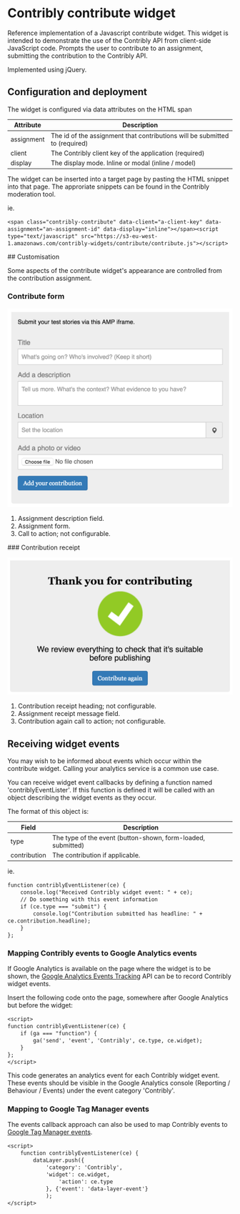 # Contribly contribute widget

Reference implementation of a Javascript contribute widget. This widget is intended to demonstrate the use of the Contribly API from client-side JavaScript code.
Prompts the user to contribute to an assignment, submitting the contribution to the Contribly API.

Implemented using jQuery.


## Configuration and deployment

The widget is configured via data attributes on the HTML span

Attribute | Description
-----------|------------
assignment  | The id of the assignment that contributions will be submitted to (required)
client      | The Contribly client key of the application (required)
display     | The display mode. Inline or modal (inline / model)

The widget can be inserted into a target page by pasting the HTML snippet into that page.
The approriate snippets can be found in the Contribly moderation tool.

ie.
```
<span class="contribly-contribute" data-client="a-client-key" data-assignment="an-assignment-id" data-display="inline"></span><script type="text/javascript" src="https://s3-eu-west-1.amazonaws.com/contribly-widgets/contribute/contribute.js"></script>
```



## Customisation

Some aspects of the contribute widget's appearance are controlled from the contribution assignment.


### Contribute form

![Contribute form](widget.png "Contribute form")

1) Assignment description field.
2) Assignment form.
3) Call to action; not configurable.


### Contribution receipt

![Contribute success](thanks.png "Contribute success")

1) Contribution receipt heading; not configurable.
2) Assignment receipt message field.
3) Contribution again call to action; not configurable.



## Receiving widget events

You may wish to be informed about events which occur within the contribute widget. Calling your analytics service is a common use case.

You can receive widget event callbacks by defining a function named 'contriblyEventLister'.
If this function is defined it will be called with an object describing the widget events as they occur.

The format of this object is:

Field      | Description
-----------|------------
type       | The type of the event (button-shown, form-loaded, submitted)
contribution | The contribution if applicable.

ie.
```
function contriblyEventListener(ce) {
    console.log("Received Contribly widget event: " + ce);
    // Do something with this event information
    if (ce.type === "submit") {
        console.log("Contribution submitted has headline: " + ce.contribution.headline);  
    }
};
```


### Mapping Contribly events to Google Analytics events

If Google Analytics is available on the page where the widget is to be shown, the [Google Analytics Events Tracking](https://developers.google.com/analytics/devguides/collection/analyticsjs/events) API can be to record Contribly widget events.

Insert the following code onto the page, somewhere after Google Analytics but before the widget:

```
<script>
function contriblyEventListener(ce) {
    if (ga === "function") {
        ga('send', 'event', 'Contribly', ce.type, ce.widget);
    }
};
</script>
```

This code generates an analytics event for each Contribly widget event. These events should be visible in the Google Analytics console (Reporting / Behaviour / Events) under the event category 'Contribly'.


### Mapping to Google Tag Manager events

The events callback approach can also be used to map Contribly events to [Google Tag Manager events](https://developers.google.com/tag-manager/devguide#events).

```
<script>
    function contriblyEventListener(ce) {
        dataLayer.push({
            'category': 'Contribly',
		    'widget': ce.widget,
                'action': ce.type
            }, {'event': 'data-layer-event'}
            );
</script>
```
